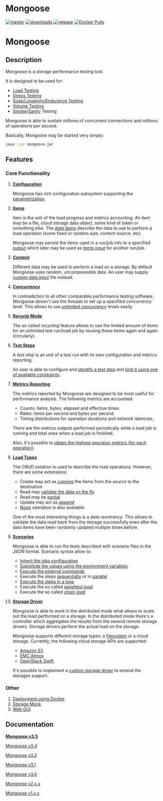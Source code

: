 # Mongoose

[![master](https://img.shields.io/travis/emc-mongoose/mongoose/master.svg)](https://travis-ci.org/emcmongoose/mongoose)
[![downloads](https://img.shields.io/github/downloads/emc-mongoose/mongoose/total.svg)](https://github.com/emc-mongoose/mongoose/releases)
[![release](https://img.shields.io/github/release/emc-mongoose/mongoose.svg)]()
[![Docker Pulls](https://img.shields.io/docker/pulls/emcmongoose/mongoose.svg)](https://hub.docker.com/r/emcmongoose/mongoose/)

# Mongoose

## Description

Mongoose is a storage performance testing tool.

It is designed to be used for:
* [Load Testing](https://en.wikipedia.org/wiki/Load_testing)
* [Stress Testing](https://en.wikipedia.org/wiki/Stress_testing)
* [Soak/Longevity/Endurance Testing](https://en.wikipedia.org/wiki/Soak_testing)
* [Volume Testing](https://en.wikipedia.org/wiki/Volume_testing)
* [Smoke](https://en.wikipedia.org/wiki/Smoke_testing_(software))/[Sanity](https://en.wikipedia.org/wiki/Sanity_check) Testing

Mongoose is able to sustain millions of concurrent connections and
millions of operations per second.

Basically, Mongoose may be started very simply:
```bash
java -jar mongoose.jar
```

## Features

### Core Functionality

1. **[Configuration](https://github.com/emc-mongoose/mongoose/wiki/v3.5-Configuration)**

    Mongoose has rich configuration subsystem supporting the
    [parametrization](https://github.com/emc-mongoose/mongoose/wiki/v3.5-Configuration#2-parametrization).

2. **[Items](https://github.com/emc-mongoose/mongoose/wiki/v3.5-User-Guide#2-items)**

    Item is the unit of the load progress and metrics accounting. An item may be a file,
    cloud storage data object, some kind of token or something else. The
    [*data* items](https://github.com/emc-mongoose/mongoose/wiki/v3.5-User-Guide#211-data-items) describe the data to use to perform a load
    operation (some fixed or random size, content source, etc).

    Mongoose may persist the items used in a run/job info to a specified
    [output](https://github.com/emc-mongoose/mongoose/wiki/v3.5-User-Guide#23-items-output) which later may be used as
    [items input](https://github.com/emc-mongoose/mongoose/wiki/v3.5-User-Guide#22-items-input) for another run/job.

3. **[Content](https://github.com/emc-mongoose/mongoose/wiki/v3.5-User-Guide#3-content)**

    Different data may be used to perform a load on a storage. By default Mongoose uses random,
    uncompressible data. An user may supply
    [custom data input](https://github.com/emc-mongoose/mongoose/wiki/v3.5-User-Guide#32-payload-from-the-external-file) file instead.

4. **[Concurrency](https://github.com/emc-mongoose/mongoose/wiki/v3.5-User-Guide#4-concurrency)**

    In contradiction to all other comparable performance testing software, Mongoose doesn't use the
    threads to set up a specified concurrency level. This allows to use
    [unlimited concurrency](https://github.com/emc-mongoose/mongoose/wiki/v3.5-User-Guide#42-unlimited-concurrency) levels easily.

5. **[Recycle Mode](https://github.com/emc-mongoose/mongoose/wiki/v3.5-User-Guide#5-recycle-mode)**

    The so called *recycling* feature allows to use the limited amount of *items* for an unlimited
    test run/load job by reusing these items again and again (circularly).

6. **[Test Steps](https://github.com/emc-mongoose/mongoose/wiki/v3.5-User-Guide#6-test-steps)**

    A *test step* is an unit of a test run with its own configuration and metrics reporting.

    An user is able to configure and [identify a test step](https://github.com/emc-mongoose/mongoose/wiki/v3.5-User-Guide#61-test-steps-identification) and
    [limit it using one of available constraints](https://github.com/emc-mongoose/mongoose/wiki/v3.4-User-Guide#62-test-steps-limitation).

7. **[Metrics Reporting](https://github.com/emc-mongoose/mongoose/wiki/v3.5-User-Guide#72-metrics-output)**

    The metrics reported by Mongoose are designed to be most useful for performance analysis.
    The following metrics are accounted:
    * Counts: items, bytes, elapsed and effective times.
    * Rates: items per second and bytes per second.
    * Timing distributions for operation durations and network latencies.

    There are the metrics outputs performed periodically while a load job is running and
    total ones when a load job is finished.

    Also, it's possible to
    [obtain the highest-precision metrics (for each operation)](https://github.com/emc-mongoose/mongoose/wiki/v3.5-User-Guide#723-trace-metrics-output).

8. **[Load Types](https://github.com/emc-mongoose/mongoose/wiki/v3.5-User-Guide#8-load-types)**

    The CRUD notation is used to describe the load operations. However, there are some extensions:
    * Create may act as *[copying](https://github.com/emc-mongoose/mongoose/wiki/v3.5-User-Guide#822-copy-mode)* the items from the source to the destination
    * Read may [validate the data on the fly](https://github.com/emc-mongoose/mongoose/wiki/v3.5-User-Guide#832-read-with-enabled-verification)
    * Read may be [partial](https://github.com/emc-mongoose/mongoose/wiki/v3.5-User-Guide#833-partial-read)
    * Update may act as *[append](https://github.com/emc-mongoose/mongoose/wiki/v3.5-User-Guide#8434-append)*
    * [Noop](https://github.com/emc-mongoose/mongoose/wiki/v3.5-User-Guide#81-noop) operation is also available.

    One of the most interesting things is a *data reentrancy*. This allows to validate the data
    read back from the storage successfully even after the data items have been randomly updated
    multiple times before.

9. **[Scenarios](https://github.com/emc-mongoose/mongoose/wiki/v3.4-User-Guide#9-scenarios)**

    Mongoose is able to run the tests described with scenario files in the JSON format. Scenario
    syntax allow to:
    * [Inherit the jobs configuration](https://github.com/emc-mongoose/mongoose/wiki/v3.4-User-Guide#942-step-configuration-inheritance)
    * [Substitute the values using the environment variables](https://github.com/emc-mongoose/mongoose/wiki/v3.4-User-Guide#944-environment-values-substitution-in-the-scenario).
    * [Execute the external commands](https://github.com/emc-mongoose/mongoose/wiki/v3.4-User-Guide#951-shell-command-step)
    * Execute the steps [sequentially](https://github.com/emc-mongoose/mongoose/wiki/v3.4-User-Guide#955-sequential-step) or in [parallel](https://github.com/emc-mongoose/mongoose/wiki/v3.4-User-Guide#954-parallel-step)
    * [Execute the steps in a loop](https://github.com/emc-mongoose/mongoose/wiki/v3.4-User-Guide#956-loop-step)
    * Execute the so called *[weighted load](https://github.com/emc-mongoose/mongoose/wiki/v3.4-User-Guide#9572-weighted-load-step)*
    * Execute the so called *[chain load](https://github.com/emc-mongoose/mongoose/wiki/v3.4-User-Guide#958-chain-load-step)*

10. **[Storage Driver](https://github.com/emc-mongoose/mongoose/wiki/v3.4-User-Guide#10-storage-driver)**

    Mongoose is able to work in the distributed mode what allows to scale out the load
    performed on a storage. In the distributed mode there's a controller which aggregates the
    results from the several remote storage drivers. Storage drivers perform the actual
    load on the storage.

    Mongoose supports different storage types: a
    [filesystem](https://github.com/emc-mongoose/mongoose/wiki/v3.4-User-Guide#103-filesystem-storage-driver) or a cloud storage.
    Currently, the following cloud storage APIs are supported:
    * [Amazon S3](https://github.com/emc-mongoose/mongoose/wiki/v3.4-User-Guide#10452-atmos)
    * [EMC Atmos](https://github.com/emc-mongoose/mongoose/wiki/v3.4-User-Guide#10453-s3)
    * [OpenStack Swift](https://github.com/emc-mongoose/mongoose/wiki/v3.4-User-Guide#10454-swift).

    It's possible to implement a [custom storage driver](https://github.com/emc-mongoose/mongoose/wiki/v3.4-Custom-Storage-Driver) to extend the storages support.

### Other

1. [Deployment using Docker](https://github.com/emc-mongoose/mongoose/wiki/v3.5-Quickstart#docker)
2. [Storage Mock](https://github.com/emc-mongoose/mongoose/wiki/v3.5-Quickstart#hello-world)
3. [Web GUI](https://github.com/emc-mongoose/mongoose/wiki/v3.5-Quickstart#web-gui)

## Documentation

**[Mongoose v3.5](https://github.com/emc-mongoose/mongoose/wiki/v3.5-Overview)**

[Mongoose v3.4](https://github.com/emc-mongoose/mongoose/wiki/v3.4-Overview)

[Mongoose v3.3](https://github.com/emc-mongoose/mongoose/wiki/v3.3-Overview)

[Mongoose v3.1](https://github.com/emc-mongoose/mongoose/wiki/v3.1-Overview)

[Mongoose v3.0](https://github.com/emc-mongoose/mongoose/wiki/v3.0-Overview)

[Mongoose v2.x.x](http://emc-mongoose.github.io/mongoose)

[Mongoose v1.x.x](https://github.com/emc-mongoose/mongoose/wiki/v1.x-Overview)

